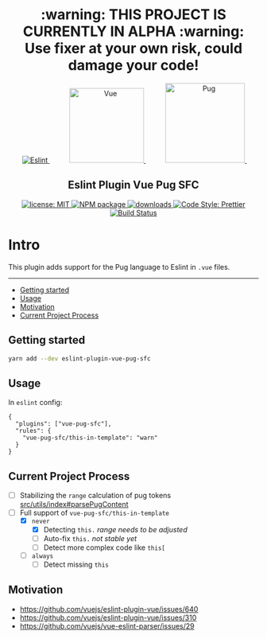 <h1 align="center">
:warning: THIS PROJECT IS CURRENTLY IN ALPHA :warning:<br>
Use fixer at your own risk, could damage your code!
</h1>

<p align="center">
  &nbsp;&nbsp;&nbsp;&nbsp;
  <a href="https://eslint.org" target="_blank">
    <img alt="Eslint" src="https://avatars.githubusercontent.com/u/6019716?s=160&v=4">
  </a>
  &nbsp;&nbsp;&nbsp;&nbsp;
  &nbsp;&nbsp;&nbsp;&nbsp;
  <a href="https://vuejs.org" target="_blank">
    <img alt="Vue" src="https://vuejs.org/images/logo.svg" height="150">
  </a>
  &nbsp;&nbsp;&nbsp;&nbsp;
  &nbsp;&nbsp;&nbsp;&nbsp;
  <a href="https://pugjs.org" target="_blank">
    <img alt="Pug" src="https://cdn.rawgit.com/pugjs/pug-logo/eec436cee8fd9d1726d7839cbe99d1f694692c0c/SVG/pug-final-logo-_-colour-128.svg" height="160">
  </a>
  &nbsp;&nbsp;&nbsp;&nbsp;
</p>

<h2 align="center">Eslint Plugin Vue Pug SFC</h2>

<p align="center">
  <a href="https://github.com/Shinigami92/eslint-plugin-vue-pug-sfc/blob/main/LICENSE">
    <img alt="license: MIT" src="https://img.shields.io/github/license/Shinigami92/eslint-plugin-vue-pug-sfc.svg?style=flat-square">
  </a>
  <a href="https://www.npmjs.com/package/eslint-plugin-vue-pug-sfc" target="_blank">
    <img alt="NPM package" src="https://img.shields.io/npm/v/eslint-plugin-vue-pug-sfc.svg?style=flat-square">
  </a>
  <a href="https://www.npmjs.com/package/eslint-plugin-vue-pug-sfc" target="_blank">
    <img alt="downloads" src="https://img.shields.io/npm/dt/eslint-plugin-vue-pug-sfc.svg?style=flat-square">
  </a>
  <a href="https://prettier.io" target="_blank">
    <img alt="Code Style: Prettier" src="https://img.shields.io/badge/code_style-prettier-ff69b4.svg?style=flat-square">
  </a>
  <a href="https://github.com/Shinigami92/eslint-plugin-vue-pug-sfc/actions/workflows/ci.yml">
    <img alt="Build Status" src="https://github.com/Shinigami92/eslint-plugin-vue-pug-sfc/actions/workflows/ci.yml/badge.svg?branch=main">
  </a>
</p>

# Intro

This plugin adds support for the Pug language to Eslint in `.vue` files.

---

- [Getting started](#getting-started)
- [Usage](#usage)
- [Motivation](#motivation)
- [Current Project Process](#current-project-process)

## Getting started

```bash
yarn add --dev eslint-plugin-vue-pug-sfc
```

## Usage

In `eslint` config:

```jsonc
{
  "plugins": ["vue-pug-sfc"],
  "rules": {
    "vue-pug-sfc/this-in-template": "warn"
  }
}
```

## Current Project Process

- [ ] Stabilizing the `range` calculation of pug tokens [src/utils/index#parsePugContent](https://github.com/Shinigami92/eslint-plugin-vue-pug-sfc/blob/main/src/utils/index.ts#L67)
- [ ] Full support of `vue-pug-sfc/this-in-template`
  - [x] `never`
    - [x] Detecting `this.` _range needs to be adjusted_
    - [ ] Auto-fix `this.` _not stable yet_
    - [ ] Detect more complex code like `this[`
  - [ ] `always`
    - [ ] Detect missing `this`

## Motivation

- https://github.com/vuejs/eslint-plugin-vue/issues/640
- https://github.com/vuejs/eslint-plugin-vue/issues/310
- https://github.com/vuejs/vue-eslint-parser/issues/29
